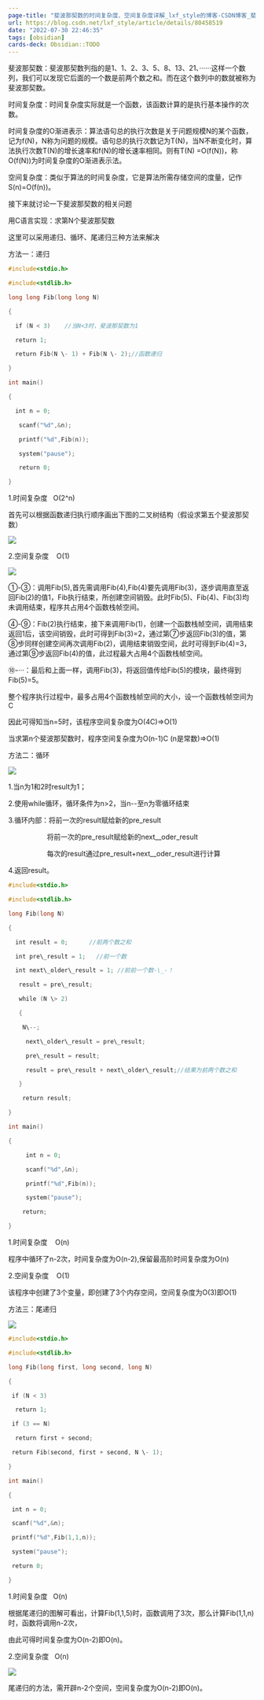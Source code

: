 ```yaml
---
page-title: "斐波那契数的时间复杂度、空间复杂度详解_lxf_style的博客-CSDN博客_斐波那契数列时间复杂度"
url: https://blog.csdn.net/lxf_style/article/details/80458519
date: "2022-07-30 22:46:35"
tags: [obsidian] 
cards-deck: Obsidian::TODO
---
```

斐波那契数：斐波那契数列指的是1、1、2、3、5、8、13、21、······这样一个数列，我们可以发现它后面的一个数是前两个数之和。而在这个数列中的数就被称为斐波那契数。

时间复杂度：时间复杂度实际就是一个函数，该函数计算的是执行基本操作的次数。

时间复杂度的O渐进表示：算法语句总的执行次数是关于问题规模N的某个函数，记为f(N)，N称为问题的规模。语句总的执行次数记为T(N)，当N不断变化时，算法执行次数T(N)的增长速率和f(N)的增长速率相同。则有T(N) =O(f(N))，称O(f(N))为时间复杂度的O渐进表示法。

空间复杂度：类似于算法的时间复杂度，它是算法所需存储空间的度量，记作S(n)=O(f(n))。

接下来就讨论一下斐波那契数的相关问题

用C语言实现：求第N个斐波那契数

这里可以采用递归、循环、尾递归三种方法来解决

方法一：递归
```c
#include<stdio.h>

#include<stdlib.h>

long long Fib(long long N)

{

  if (N < 3)    //当N<3时，斐波那契数为1

  return 1;

  return Fib(N \- 1) + Fib(N \- 2);//函数递归

}

int main()

{

  int n = 0;

   scanf("%d",&n);

   printf("%d",Fib(n));

   system("pause");

   return 0;

}
```

1.时间复杂度   O(2^n)

首先可以根据函数递归执行顺序画出下图的二叉树结构（假设求第五个斐波那契数）

![](https://img-blog.csdn.net/20180526005833138)

2.空间复杂度    O(1)

![](https://img-blog.csdn.net/20180526005844491)

①-③：调用Fib(5),首先需调用Fib(4),Fib(4)要先调用Fib(3)，逐步调用直至返回Fib(2)的值1，Fib执行结束，所创建空间销毁。此时Fib(5)、Fib(4)、Fib(3)均未调用结束，程序共占用4个函数栈帧空间。

④-⑨：Fib(2)执行结束，接下来调用Fib(1)，创建一个函数栈帧空间，调用结束返回1后，该空间销毁，此时可得到Fib(3)=2，通过第⑦步返回Fib(3)的值，第⑧步同样创建空间再次调用Fib(2)，调用结束销毁空间，此时可得到Fib(4)=3，通过第⑨步返回Fib(4)的值，此过程最大占用4个函数栈帧空间。

⑩-···：最后和上面一样，调用Fib(3)，将返回值传给Fib(5)的模块，最终得到Fib(5)=5。

整个程序执行过程中，最多占用4个函数栈帧空间的大小，设一个函数栈帧空间为C

因此可得知当n=5时，该程序空间复杂度为O(4C)=>O(1)

当求第n个斐波那契数时，程序空间复杂度为O(n-1)C (n是常数)\=>O(1)

方法二：循环

![](https://img-blog.csdn.net/20180526005859798)

1.当n为1和2时result为1；

2.使用while循环，循环条件为n>2，当n--至n为零循环结束

3.循环内部：将前一次的result赋给新的pre\_result

                    将前一次的pre\_result赋给新的next\_\_oder\_result

                    每次的result通过pre\_result+next\_\_oder\_result进行计算

4.返回result。

```c
#include<stdio.h>

#include<stdlib.h>

long Fib(long N)

{

  int result = 0;      //前两个数之和

  int pre\_result = 1;   //前一个数

  int next\_older\_result = 1; //前前一个数-\_-！

   result = pre\_result;    

   while (N \> 2)           

   {                   

    N\--;

     next\_older\_result = pre\_result;

     pre\_result = result;      

     result = pre\_result + next\_older\_result;//结果为前两个数之和

   }

    return result;

}

int main()

{

     int n = 0;

     scanf("%d",&n);

     printf("%d",Fib(n));

     system("pause");

    return;

}
```
1.时间复杂度    O(n)

程序中循环了n-2次，时间复杂度为O(n-2),保留最高阶时间复杂度为O(n)

2.空间复杂度    O(1)

该程序中创建了3个变量，即创建了3个内存空间，空间复杂度为O(3)即O(1)

方法三：尾递归

![](https://img-blog.csdn.net/20180526005914477)

```c
#include<stdio.h>

#include<stdlib.h>

long Fib(long first, long second, long N)

{

 if (N < 3)

  return 1;

 if (3 == N)

  return first + second;

 return Fib(second, first + second, N \- 1);

}

int main()

{

 int n = 0;

 scanf("%d",&n);

 printf("%d",Fib(1,1,n));

 system("pause");

 return 0;

}
```
1.时间复杂度   O(n)

根据尾递归的图解可看出，计算Fib(1,1,5)时，函数调用了3次，那么计算Fib(1,1,n)时，函数将调用n-2次，

由此可得时间复杂度为O(n-2)即O(n)。

2.空间复杂度   O(n)

![](https://img-blog.csdn.net/20180526005922481)

尾递归的方法，需开辟n-2个空间，空间复杂度为O(n-2)即O(n)。